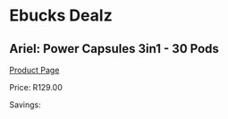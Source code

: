 
# Ebucks Dealz
## Ariel: Power Capsules 3in1 - 30 Pods
[Product Page](https://www.ebucks.com/web/shop/productSelected.do?prodId=1018654978&catId=908586136)

Price: R129.00

Savings: 


	